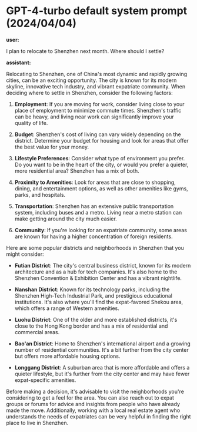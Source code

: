 # GPT-4-turbo default system prompt (2024/04/04)

**user:**

I plan to relocate to Shenzhen next month. Where should I settle?

**assistant:**

Relocating to Shenzhen, one of China's most dynamic and rapidly growing cities, can be an exciting opportunity. The city is known for its modern skyline, innovative tech industry, and vibrant expatriate community. When deciding where to settle in Shenzhen, consider the following factors:

1. **Employment**: If you are moving for work, consider living close to your place of employment to minimize commute times. Shenzhen's traffic can be heavy, and living near work can significantly improve your quality of life.

2. **Budget**: Shenzhen's cost of living can vary widely depending on the district. Determine your budget for housing and look for areas that offer the best value for your money.

3. **Lifestyle Preferences**: Consider what type of environment you prefer. Do you want to be in the heart of the city, or would you prefer a quieter, more residential area? Shenzhen has a mix of both.

4. **Proximity to Amenities**: Look for areas that are close to shopping, dining, and entertainment options, as well as other amenities like gyms, parks, and hospitals.

5. **Transportation**: Shenzhen has an extensive public transportation system, including buses and a metro. Living near a metro station can make getting around the city much easier.

6. **Community**: If you're looking for an expatriate community, some areas are known for having a higher concentration of foreign residents.

Here are some popular districts and neighborhoods in Shenzhen that you might consider:

- **Futian District**: The city's central business district, known for its modern architecture and as a hub for tech companies. It's also home to the Shenzhen Convention & Exhibition Center and has a vibrant nightlife.

- **Nanshan District**: Known for its technology parks, including the Shenzhen High-Tech Industrial Park, and prestigious educational institutions. It's also where you'll find the expat-favored Shekou area, which offers a range of Western amenities.

- **Luohu District**: One of the older and more established districts, it's close to the Hong Kong border and has a mix of residential and commercial areas.

- **Bao'an District**: Home to Shenzhen's international airport and a growing number of residential communities. It's a bit further from the city center but offers more affordable housing options.

- **Longgang District**: A suburban area that is more affordable and offers a quieter lifestyle, but it's further from the city center and may have fewer expat-specific amenities.

Before making a decision, it's advisable to visit the neighborhoods you're considering to get a feel for the area. You can also reach out to expat groups or forums for advice and insights from people who have already made the move. Additionally, working with a local real estate agent who understands the needs of expatriates can be very helpful in finding the right place to live in Shenzhen.
